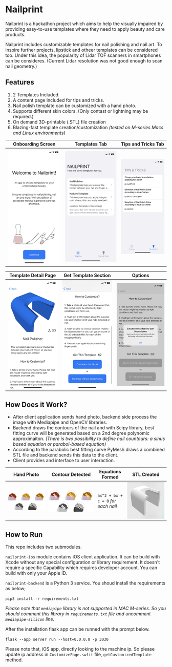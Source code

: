 # Nailprint

Nailprint is a hackathon project which aims to help the visually impaired by providing easy-to-use templates where they need to apply beauty and care products.

Nailprint includes customizable templates for nail polishing and nail art. To inspire further projects, lipstick and otheer templates can be considered too. Under this idea, the popularity of Lidar TOF scanners in smartphones can be consideres. (Current Lidar resolution was not good enough to scan nail geometry.)

## Features

1. 2 Templates Included.
1. A content page included for tips and tricks.
1. Nail polish template can be customized with a hand photo.
1. Supports different skin colors. (Only contast or lightning may be required.)
1. On demand 3D-printable (.STL) file creation
1. Blazing-fast template creation/customization _(tested on M-series Macs and Linux environments)_

| Onboarding Screen | Templates Tab | Tips and Tricks Tab |
| ------------- | ------------- | ------------- |
| !["Hand Photo"](asset/ss_1.jpeg) | !["Hand Photo"](asset/ss_2.jpeg) | !["Hand Photo"](asset/ss_7.jpeg) |

| Template Detail Page | Get Template Section | Options |
| ------------- | ------------- | ------------- |
| !["Hand Photo"](asset/ss_3.jpeg) | !["Hand Photo"](asset/ss_4.jpeg) | !["Hand Photo"](asset/ss_5.jpeg) |

## How Does it Work?

- After client application sends hand photo, backend side process the image with Mediapipe and OpenCV libraries.
- Backend draws the contours of the nail and with Scipy library, best fitting curve will be generated based on a 2nd degree polynomic approximaiton. _(There is two possibility to define nail countours: a sinus based equation or parabol-based equation)_
- According to the parabolic best fitting curve PyMesh draws a combined STL file and backend sends this data to the client.
- Client provides and interface to user interaction.

| Hand Photo | Contour Detected | Equations Formed | STL Created |
| ------------- | ------------- | ------------- | ------------- |
| !["Hand Photo"](asset/hands_1.png) | !["Contour Detected"](asset/hands_2.png) | `ax^2 + bx + c = 0` _for each nail_ | !["Sample STL"](asset/sampleSTL.jpeg) |


## How to Run

This repo includes two submodules.

`nailprint-ios` module contains iOS client application. It can be build with Xcode without any special configuration or library requirement. It doesn't require a specific Capability which requires developer account. You can build with only your Apple ID.

`nailprint-backend` is a Python 3 service. You shoud install the requirements as below;

```pip3 install -r requirements.txt```

_Please note that `mediapipe` library is not supported in MAC M-series. So you should comment this library in `requirements.txt` file and uncomment `mediapipe-silicon` line._

After the installation flask app can be runned with the prompt below.

`flask --app server run --host=0.0.0.0 -p 3030`

Please note that, iOS app, directly looking to the machine ip. So please update ip address in `CustomizePage.swfit` file, `getCustomizedTemplate` method.